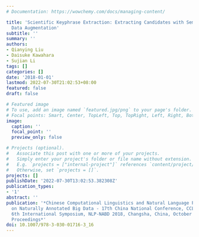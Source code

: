```yaml
---
# Documentation: https://wowchemy.com/docs/managing-content/

title: 'Scientific Keyphrase Extraction: Extracting Candidates with Semi-Supervised
  Data Augmentation'
subtitle: ''
summary: ''
authors:
- Qianying Liu
- Daisuke Kawahara
- Sujian Li
tags: []
categories: []
date: '2018-01-01'
lastmod: 2022-07-30T21:02:53+08:00
featured: false
draft: false

# Featured image
# To use, add an image named `featured.jpg/png` to your page's folder.
# Focal points: Smart, Center, TopLeft, Top, TopRight, Left, Right, BottomLeft, Bottom, BottomRight.
image:
  caption: ''
  focal_point: ''
  preview_only: false

# Projects (optional).
#   Associate this post with one or more of your projects.
#   Simply enter your project's folder or file name without extension.
#   E.g. `projects = ["internal-project"]` references `content/project/deep-learning/index.md`.
#   Otherwise, set `projects = []`.
projects: []
publishDate: '2022-07-30T13:02:53.382308Z'
publication_types:
- '1'
abstract: ''
publication: '*Chinese Computational Linguistics and Natural Language Processing Based
  on Naturally Annotated Big Data - 17th China National Conference, CCL 2018, and
  6th International Symposium, NLP-NABD 2018, Changsha, China, October 19-21, 2018,
  Proceedings*'
doi: 10.1007/978-3-030-01716-3_16
---
```


